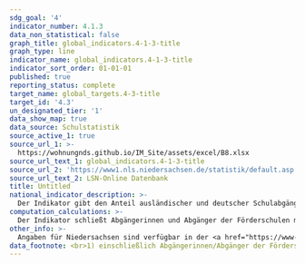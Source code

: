 ```yaml
---
sdg_goal: '4'
indicator_number: 4.1.3
data_non_statistical: false
graph_title: global_indicators.4-1-3-title
graph_type: line
indicator_name: global_indicators.4-1-3-title
indicator_sort_order: 01-01-01
published: true
reporting_status: complete
target_name: global_targets.4-3-title
target_id: '4.3'
un_designated_tier: '1'
data_show_map: true
data_source: Schulstatistik
source_active_1: true
source_url_1: >-
  https://wohnungnds.github.io/IM_Site/assets/excel/B8.xlsx
source_url_text_1: global_indicators.4-1-3-title
source_url_2: 'https://www1.nls.niedersachsen.de/statistik/default.asp'
source_url_text_2: LSN-Online Datenbank
title: Untitled
national_indicator_description: >-
  Der Indikator gibt den Anteil ausländischer und deutscher Schulabgängerinnen und Schulabgänger nach Schulabschluss an allen Schulabgängerinnen und Schulabgängern eines Jahrgangs an allgemein bildenden Schulen wieder. Er kann Aussagen über die strukturelle Teilhabe und die Chancengleichheit im Bildungssystem machen. Die Über- bzw. Unterrepräsentation von ausländischen Schulabgängerinnen und Schulabgängern bei den verschiedenen Abschlussarten zeigt an, ob diese vergleichbare Bildungschancen wie deutsche Schulabgängerinnen und Schulabgänger haben. Je höher der erreichte Schulabschluss, desto besser sind auch die weiteren Chancen für eine gleichberechtigte, strukturelle Teilhabe.
computation_calculations: >-
  Der Indikator schließt Abgängerinnen und Abgänger der Förderschulen mit ein, die dort keinen Hauptschulabschluss erworben haben.
other_info: >-
  Angaben für Niedersachsen sind verfügbar in der <a href="https://www-genesis.destatis.de/" target="_blank">GENESIS-Online Datenbank</a> (Statistische Erhebung > 300 Allgemein bildende Schulen).
data_footnote: <br>1) einschließlich Abgängerinnen/Abgänger der Förderschulen
---
```

